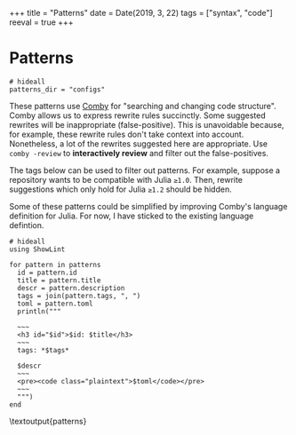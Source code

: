 +++
title = "Patterns"
date = Date(2019, 3, 22)
tags = ["syntax", "code"]
reeval = true
+++

# Patterns

```julia:preliminaries
# hideall
patterns_dir = "configs"
```

These patterns use [Comby](https://comby.dev) for "searching and changing code structure".
Comby allows us to express rewrite rules succinctly.
Some suggested rewrites will be inappropriate (false-positive).
This is unavoidable because, for example, these rewrite rules don't take context into account.
Nonetheless, a lot of the rewrites suggested here are appropriate.
Use `comby -review` to **interactively review** and filter out the false-positives.

The tags below can be used to filter out patterns.
For example, suppose a repository wants to be compatible with Julia `≥1.0`.
Then, rewrite suggestions which only hold for Julia `≥1.2` should be hidden.

Some of these patterns could be simplified by improving Comby's language definition for Julia.
For now, I have sticked to the existing language defintion.

```julia:patterns
# hideall
using ShowLint

for pattern in patterns
  id = pattern.id
  title = pattern.title
  descr = pattern.description
  tags = join(pattern.tags, ", ")
  toml = pattern.toml
  println("""
  
  ~~~ 
  <h3 id="$id">$id: $title</h3>
  ~~~
  tags: *$tags*

  $descr
  ~~~
  <pre><code class="plaintext">$toml</code></pre>
  ~~~
  """)
end
```

\textoutput{patterns}


